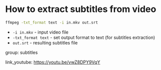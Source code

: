 # How to extract subtitles from video

```bash
ffmpeg -txt_format text -i in.mkv out.srt
```

- `-i in.mkv` - input video file
- `-txt_format text` - set output format to text (for subtitles extraction)
- `out.srt` - resulting subtitles file

group: subtitles


link_youtube: https://youtu.be/vwZ8DPY9VqY
